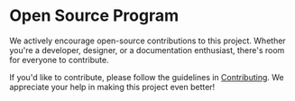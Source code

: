 # Open Source Program

We actively encourage open-source contributions to this project. Whether you're a developer, designer, or a documentation enthusiast, there's room for everyone to contribute.

If you'd like to contribute, please follow the guidelines in [Contributing](docs/CONTRIBUTING.md). We appreciate your help in making this project even better!
